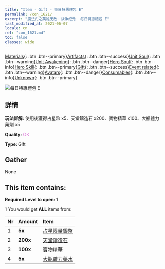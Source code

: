 ```yaml
---
title: "Item - Gift - 每日特惠禮包 E"
permalink: /con_1621/
excerpt: "魔法门之英雄无敌：战争纪元  每日特惠禮包 E"
last_modified_at: 2021-06-07
locale: cn
ref: "con_1621.md"
toc: false
classes: wide
---
```

 [Materials](/ItemsCN/){: .btn .btn--primary}[Artifacts](/ItemsCN/Artifacts/){: .btn .btn--success}[Unit Soul](/ItemsCN/UnitSoul/){: .btn .btn--warning}[Unit Awakening](/ItemsCN/UnitAwakening/){: .btn .btn--danger}[Hero Soul](/ItemsCN/HeroSoul/){: .btn .btn--info}[Hero Skill](/ItemsCN/HeroSkill/){: .btn .btn--primary}[Gift](/ItemsCN/Gift/){: .btn .btn--success}[Event related](/ItemsCN/Events/){: .btn .btn--warning}[Avatars](/ItemsCN/Avatars/){: .btn .btn--danger}[Consumables](/ItemsCN/Consumables/){: .btn .btn--info}[Unknown](/ItemsCN/Unknown/){: .btn .btn--primary}

 ![每日特惠禮包 E](/images/t/i_907237.png)

## 詳情
 **玩法詳解:** 使用後獲得占星幣 x5、天堂鑄造石 x200、寶物精華 x100、大瓶體力藥劑 x5

 **Quality:** <span style="color: #DA70D6">OK</span>

 **Type:** Gift

## Gather

  None

## This item contains:

 **Required Level to open:** 1

 1 You would get **ALL** items  from:

  | Nr | Amount |     Item    |
  |:---|:-------|:------------|
  | 1 |  **5x** | [占星限量銀幣](/cn/Items/con_969/) |  | 
  | 2 |  **200x** | [天堂鑄造石](/cn/Items/art_188/) |  | 
  | 3 |  **100x** | [寶物精華](/cn/Items/con_905/) |  | 
  | 4 |  **5x** | [大瓶體力藥水](/cn/Items/con_706/) |  | 
